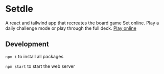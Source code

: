 # Setdle
A react and tailwind app that recreates the board game Set online. Play a daily challenge mode or play through the full deck.
[Play online]([https://duckduckgo.com](http://homek.org/setdle/))

## Development
```npm i``` to install all packages

```npm start``` to start the web server
